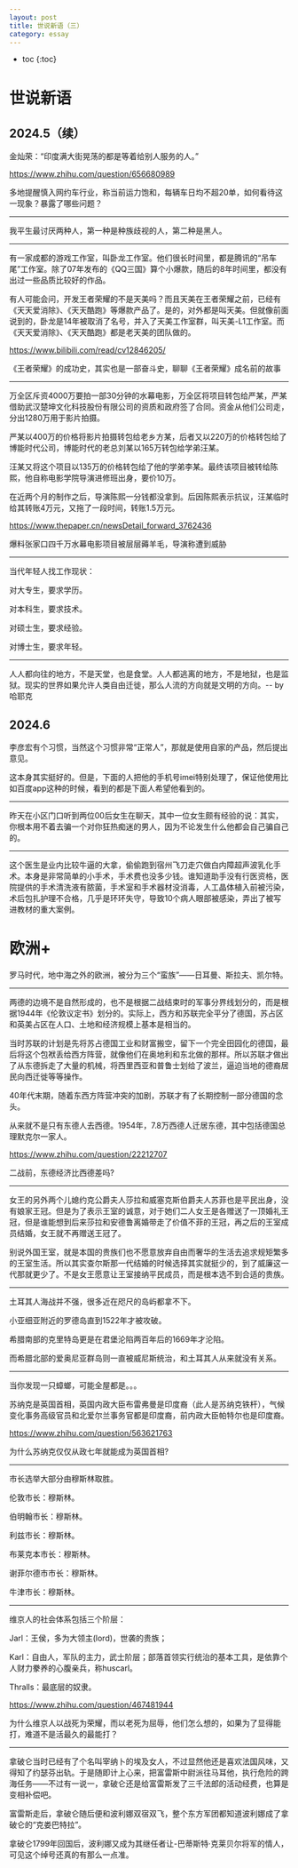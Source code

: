 ```yaml
---
layout: post
title: 世说新语（三）
category: essay 
---
```


* toc
{:toc}

# 世说新语

## 2024.5（续）

金灿荣：“印度满大街晃荡的都是等着给别人服务的人。”

https://www.zhihu.com/question/656680989

多地提醒慎入网约车行业，称当前运力饱和，每辆车日均不超20单，如何看待这一现象？暴露了哪些问题？

---

我平生最讨厌两种人，第一种是种族歧视的人，第二种是黑人。

---

有一家成都的游戏工作室，叫卧龙工作室。他们很长时间里，都是腾讯的“吊车尾”工作室。除了07年发布的《QQ三国》算个小爆款，随后的8年时间里，都没有出过一些品质比较好的作品。

有人可能会问，开发王者荣耀的不是天美吗？而且天美在王者荣耀之前，已经有《天天爱消除》、《天天酷跑》等爆款产品了。是的，对外都是叫天美。但就像前面说到的，卧龙是14年被取消了名号，并入了天美工作室群，叫天美-L1工作室。而《天天爱消除》、《天天酷跑》都是老天美的团队做的。

https://www.bilibili.com/read/cv12846205/

《王者荣耀》的成功史，其实也是一部奋斗史，聊聊《王者荣耀》成名前的故事

---

万全区斥资4000万要拍一部30分钟的水幕电影，万全区将项目转包给严某，严某借助武汉楚坤文化科技股份有限公司的资质和政府签了合同。资金从他们公司走，分出1280万用于影片拍摄。

严某以400万的价格将影片拍摄转包给老乡方某，后者又以220万的价格转包给了博能时代公司，博能时代的老总刘某以165万转包给学弟汪某。

汪某又将这个项目以135万的价格转包给了他的学弟李某。最终该项目被转给陈熙，他自称电影学院导演进修班出身，要价10万。

在近两个月的制作之后，导演陈熙一分钱都没拿到。后因陈熙表示抗议，汪某临时给其转账4万元，又拖了一段时间，转账1.5万元。

https://www.thepaper.cn/newsDetail_forward_3762436

爆料张家口四千万水幕电影项目被层层薅羊毛，导演称遭到威胁

---

当代年轻人找工作现状：

对大专生，要求学历。

对本科生，要求技术。

对硕士生，要求经验。

对博士生，要求年轻。

---

人人都向往的地方，不是天堂，也是食堂。人人都逃离的地方，不是地狱，也是监狱。现实的世界如果允许人类自由迁徙，那么人流的方向就是文明的方向。-- by 哈耶克

## 2024.6

李彦宏有个习惯，当然这个习惯非常“正常人”，那就是使用自家的产品，然后提出意见。

这本身其实挺好的。但是，下面的人把他的手机号imei特别处理了，保证他使用比如百度app这种的时候，看到的都是下面人希望他看到的。

---

昨天在小区门口听到两位00后女生在聊天，其中一位女生颇有经验的说：其实，你根本用不着去骗一个对你狂热痴迷的男人，因为不论发生什么他都会自己骗自己的。

---

这个医生是业内比较牛逼的大拿，偷偷跑到宿州飞刀走穴做白内障超声波乳化手术。本身是非常简单的小手术，手术费也没多少钱。谁知道助手没有行医资格，医院提供的手术清洗液有脓菌，手术室和手术器材没消毒，人工晶体植入前被污染，术后包扎护理不合格，几乎是环环失守，导致10个病人眼部被感染，弄出了被写进教材的重大案例。

# 欧洲+

罗马时代，地中海之外的欧洲，被分为三个“蛮族”——日耳曼、斯拉夫、凯尔特。

---

两德的边境不是自然形成的，也不是根据二战结束时的军事分界线划分的，而是根据1944年《伦敦议定书》划分的。实际上，西方和苏联完全平分了德国，苏占区和英美占区在人口、土地和经济规模上基本是相当的。

当时苏联的计划是先将苏占德国工业和财富搬空，留下一个完全田园化的德国，最后将这个包袱丢给西方阵营，就像他们在奥地利和东北做的那样。所以苏联才做出了从东德拆走了大量的机械，将西里西亚和普鲁士划给了波兰，逼迫当地的德裔居民向西迁徙等等操作。

40年代末期，随着东西方阵营冲突的加剧，苏联才有了长期控制一部分德国的念头。

从来就不是只有东德人去西德。1954年，7.8万西德人迁居东德，其中包括德国总理默克尔一家人。

https://www.zhihu.com/question/22212707

二战前，东德经济比西德差吗?

---

女王的另外两个儿媳约克公爵夫人莎拉和威塞克斯伯爵夫人苏菲也是平民出身，没有娘家王冠。但是为了表示王室的诚意，对于她们二人女王是各赠送了一顶婚礼王冠，但是谁能想到后来莎拉和安德鲁离婚带走了价值不菲的王冠，再之后的王室成员结婚，女王就不再赠送王冠了。

别说外国王室，就是本国的贵族们也不愿意放弃自由而奢华的生活去追求规矩繁多的王室生活。所以其实查尔斯那一代结婚的时候选择其实就挺少的，到了威廉这一代那就更少了。不是女王愿意让王室接纳平民成员，而是根本选不到合适的贵族。

---

土耳其人海战并不强，很多近在咫尺的岛屿都拿不下。

小亚细亚附近的罗德岛直到1522年才被攻破。

希腊南部的克里特岛更是在君堡沦陷两百年后的1669年才沦陷。

而希腊北部的爱奥尼亚群岛则一直被威尼斯统治，和土耳其人从来就没有关系。

---

当你发现一只蟑螂，可能全屋都是。。。

苏纳克是英国首相，英国内政大臣布雷弗曼是印度裔（此人是苏纳克铁杆），气候变化事务高级官员和北爱尔兰事务官都是印度裔，前内政大臣帕特尔也是印度裔。

https://www.zhihu.com/question/563621763

为什么苏纳克仅仅从政七年就能成为英国首相?

---

市长选举大部分由穆斯林取胜。

伦敦市长：穆斯林。

​伯明翰市长：穆斯林。

​利兹市长：穆斯林。

​布莱克本市长：穆斯林。

​谢菲尔德市市长：穆斯林。

​牛津市长：穆斯林。

---

维京人的社会体系包括三个阶层：

Jarl：王侯，多为大领主(lord)，世袭的贵族；

Karl：自由人，军队的主力，武士阶层；部落首领实行统治的基本工具，是依靠个人财力豢养的心腹亲兵，称huscarl。

Thralls：最底层的奴隶。

https://www.zhihu.com/question/467481944

为什么维京人以战死为荣耀，而以老死为屈辱，他们怎么想的，如果为了显得能打，难道不是活最久的最能打？

---

拿破仑当时已经有了个名叫宰纳卜的埃及女人，不过显然他还是喜欢法国风味，又得知了约瑟芬出轨。于是随即计上心来，把富雷斯中尉派往马耳他，执行危险的跨海任务——不过有一说一，拿破仑还是给富雷斯发了三千法郎的活动经费，也算是变相补偿吧。

富雷斯走后，拿破仑随后便和波利娜双宿双飞，整个东方军团都知道波利娜成了拿破仑的“克娄巴特拉”。

拿破仑1799年回国后，波利娜又成为其继任者让-巴蒂斯特·克莱贝尔将军的情人，可见这个绰号还真的有那么一点准。
